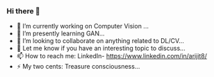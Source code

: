 ### Hi there 👋

<!--
**arijit8/arijit8** is a ✨ _special_ ✨ repository because its `README.md` (this file) appears on your GitHub profile.
-->

- 🔭 I’m currently working on Computer Vision ...
- 🌱 I’m presently learning GAN...
- 👯 I’m looking to collaborate on anything related to DL/CV...
- 💬 Let me know if you have an interesting topic to discuss... 
- 📫 How to reach me: LinkedIn- https://www.linkedin.com/in/arijit8/ 
- ⚡ My two cents: Treasure consciousness...

